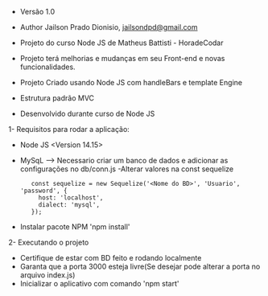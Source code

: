 - Versão 1.0
- Author Jailson Prado Dionisio, jailsondpd@gmail.com
- Projeto do curso Node JS de Matheus Battisti - HoradeCodar
- Projeto terá melhorias e mudanças em seu Front-end e novas funcionalidades.


- Projeto Criado usando Node JS com handleBars e template Engine
- Estrutura padrão MVC
- Desenvolvido durante curso de Node JS

 1- Requisitos para rodar a aplicação:
 - Node JS <Version 14.15>
 - MySqL -->  Necessario criar um banco de dados e adicionar as configurações no db/conn.js
          -Alterar valores na const sequelize

          const sequelize = new Sequelize('<Nome do BD>', 'Usuario', 'password', {
            host: 'localhost',
            dialect: 'mysql',
          });
- Instalar pacote NPM 'npm install'

2- Executando o projeto
- Certifique de estar com BD feito e rodando localmente
- Garanta que a porta 3000 esteja livre(Se desejar pode alterar a porta no arquivo index.js)
- Inicializar o aplicativo com comando 'npm start'